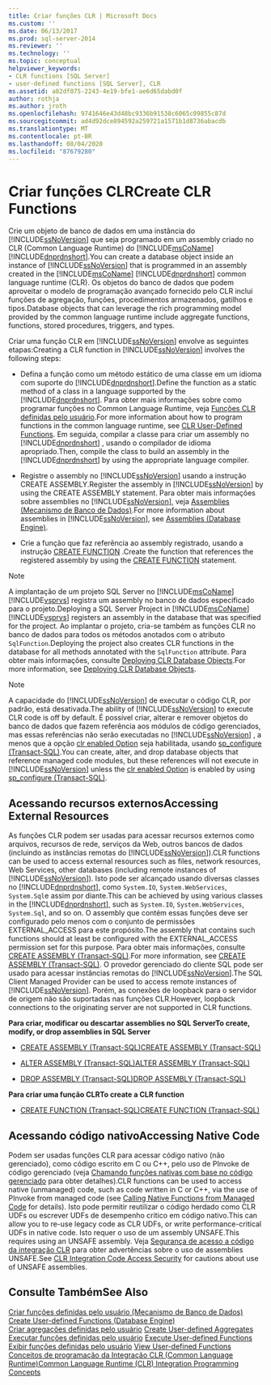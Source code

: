 ```yaml
---
title: Criar funções CLR | Microsoft Docs
ms.custom: ''
ms.date: 06/13/2017
ms.prod: sql-server-2014
ms.reviewer: ''
ms.technology: ''
ms.topic: conceptual
helpviewer_keywords:
- CLR functions [SQL Server]
- user-defined functions [SQL Server], CLR
ms.assetid: a82df075-2243-4e19-bfe1-ae6d65dabd0f
author: rothja
ms.author: jroth
ms.openlocfilehash: 9741646e43d48bc9336b91538c6065c09855c87d
ms.sourcegitcommit: ad4d92dce894592a259721a1571b1d8736abacdb
ms.translationtype: MT
ms.contentlocale: pt-BR
ms.lasthandoff: 08/04/2020
ms.locfileid: "87679280"
---
```

# <a name="create-clr-functions"></a><span data-ttu-id="61339-102">Criar funções CLR</span><span class="sxs-lookup"><span data-stu-id="61339-102">Create CLR Functions</span></span>
  <span data-ttu-id="61339-103">Crie um objeto de banco de dados em uma instância do [!INCLUDE[ssNoVersion](../../includes/ssnoversion-md.md)] que seja programado em um assembly criado no CLR (Common Language Runtime) do [!INCLUDE[msCoName](../../includes/msconame-md.md)] [!INCLUDE[dnprdnshort](../../includes/dnprdnshort-md.md)].</span><span class="sxs-lookup"><span data-stu-id="61339-103">You can create a database object inside an instance of [!INCLUDE[ssNoVersion](../../includes/ssnoversion-md.md)] that is programmed in an assembly created in the [!INCLUDE[msCoName](../../includes/msconame-md.md)] [!INCLUDE[dnprdnshort](../../includes/dnprdnshort-md.md)] common language runtime (CLR).</span></span> <span data-ttu-id="61339-104">Os objetos do banco de dados que podem aproveitar o modelo de programação avançado fornecido pelo CLR inclui funções de agregação, funções, procedimentos armazenados, gatilhos e tipos.</span><span class="sxs-lookup"><span data-stu-id="61339-104">Database objects that can leverage the rich programming model provided by the common language runtime include aggregate functions, functions, stored procedures, triggers, and types.</span></span>  
  
 <span data-ttu-id="61339-105">Criar uma função CLR em [!INCLUDE[ssNoVersion](../../includes/ssnoversion-md.md)] envolve as seguintes etapas:</span><span class="sxs-lookup"><span data-stu-id="61339-105">Creating a CLR function in [!INCLUDE[ssNoVersion](../../includes/ssnoversion-md.md)] involves the following steps:</span></span>  
  
-   <span data-ttu-id="61339-106">Defina a função como um método estático de uma classe em um idioma com suporte do [!INCLUDE[dnprdnshort](../../includes/dnprdnshort-md.md)].</span><span class="sxs-lookup"><span data-stu-id="61339-106">Define the function as a static method of a class in a language supported by the [!INCLUDE[dnprdnshort](../../includes/dnprdnshort-md.md)].</span></span> <span data-ttu-id="61339-107">Para obter mais informações sobre como programar funções no Common Language Runtime, veja [Funções CLR definidas pelo usuário](../clr-integration-database-objects-user-defined-functions/clr-user-defined-functions.md).</span><span class="sxs-lookup"><span data-stu-id="61339-107">For more information about how to program functions in the common language runtime, see [CLR User-Defined Functions](../clr-integration-database-objects-user-defined-functions/clr-user-defined-functions.md).</span></span> <span data-ttu-id="61339-108">Em seguida, compilar a classe para criar um assembly no [!INCLUDE[dnprdnshort](../../includes/dnprdnshort-md.md)] , usando o compilador de idioma apropriado.</span><span class="sxs-lookup"><span data-stu-id="61339-108">Then, compile the class to build an assembly in the [!INCLUDE[dnprdnshort](../../includes/dnprdnshort-md.md)] by using the appropriate language compiler.</span></span>  
  
-   <span data-ttu-id="61339-109">Registre o assembly no [!INCLUDE[ssNoVersion](../../includes/ssnoversion-md.md)] usando a instrução CREATE ASSEMBLY.</span><span class="sxs-lookup"><span data-stu-id="61339-109">Register the assembly in [!INCLUDE[ssNoVersion](../../includes/ssnoversion-md.md)] by using the CREATE ASSEMBLY statement.</span></span> <span data-ttu-id="61339-110">Para obter mais informações sobre assemblies no [!INCLUDE[ssNoVersion](../../includes/ssnoversion-md.md)], veja [Assemblies &#40;Mecanismo de Banco de Dados&#41;](../clr-integration/assemblies-database-engine.md).</span><span class="sxs-lookup"><span data-stu-id="61339-110">For more information about assemblies in [!INCLUDE[ssNoVersion](../../includes/ssnoversion-md.md)], see [Assemblies &#40;Database Engine&#41;](../clr-integration/assemblies-database-engine.md).</span></span>  
  
-   <span data-ttu-id="61339-111">Crie a função que faz referência ao assembly registrado, usando a instrução [CREATE FUNCTION](/sql/t-sql/statements/create-function-transact-sql) .</span><span class="sxs-lookup"><span data-stu-id="61339-111">Create the function that references the registered assembly by using the [CREATE FUNCTION](/sql/t-sql/statements/create-function-transact-sql) statement.</span></span>  
  
> [!NOTE]  
>  <span data-ttu-id="61339-112">A implantação de um projeto SQL Server no [!INCLUDE[msCoName](../../includes/msconame-md.md)][!INCLUDE[vsprvs](../../includes/vsprvs-md.md)] registra um assembly no banco de dados especificado para o projeto.</span><span class="sxs-lookup"><span data-stu-id="61339-112">Deploying a SQL Server Project in [!INCLUDE[msCoName](../../includes/msconame-md.md)][!INCLUDE[vsprvs](../../includes/vsprvs-md.md)] registers an assembly in the database that was specified for the project.</span></span> <span data-ttu-id="61339-113">Ao implantar o projeto, cria-se também as funções CLR no banco de dados para todos os métodos anotados com o atributo `SqlFunction`.</span><span class="sxs-lookup"><span data-stu-id="61339-113">Deploying the project also creates CLR functions in the database for all methods annotated with the `SqlFunction` attribute.</span></span> <span data-ttu-id="61339-114">Para obter mais informações, consulte [Deploying CLR Database Objects](../clr-integration/deploying-clr-database-objects.md).</span><span class="sxs-lookup"><span data-stu-id="61339-114">For more information, see [Deploying CLR Database Objects](../clr-integration/deploying-clr-database-objects.md).</span></span>  
  
> [!NOTE]  
>  <span data-ttu-id="61339-115">A capacidade do [!INCLUDE[ssNoVersion](../../includes/ssnoversion-md.md)] de executar o código CLR, por padrão, está desativada.</span><span class="sxs-lookup"><span data-stu-id="61339-115">The ability of [!INCLUDE[ssNoVersion](../../includes/ssnoversion-md.md)] to execute CLR code is off by default.</span></span> <span data-ttu-id="61339-116">É possível criar, alterar e remover objetos do banco de dados que fazem referência aos módulos de código gerenciados, mas essas referências não serão executadas no [!INCLUDE[ssNoVersion](../../includes/ssnoversion-md.md)] , a menos que a opção [clr enabled Option](../../database-engine/configure-windows/clr-enabled-server-configuration-option.md) seja habilitada, usando [sp_configure (Transact-SQL)](/sql/relational-databases/system-stored-procedures/sp-configure-transact-sql).</span><span class="sxs-lookup"><span data-stu-id="61339-116">You can create, alter, and drop database objects that reference managed code modules, but these references will not execute in [!INCLUDE[ssNoVersion](../../includes/ssnoversion-md.md)] unless the [clr enabled Option](../../database-engine/configure-windows/clr-enabled-server-configuration-option.md) is enabled by using [sp_configure (Transact-SQL)](/sql/relational-databases/system-stored-procedures/sp-configure-transact-sql).</span></span>  
  
## <a name="accessing-external-resources"></a><span data-ttu-id="61339-117">Acessando recursos externos</span><span class="sxs-lookup"><span data-stu-id="61339-117">Accessing External Resources</span></span>  
 <span data-ttu-id="61339-118">As funções CLR podem ser usadas para acessar recursos externos como arquivos, recursos de rede, serviços da Web, outros bancos de dados (incluindo as instâncias remotas do [!INCLUDE[ssNoVersion](../../includes/ssnoversion-md.md)]).</span><span class="sxs-lookup"><span data-stu-id="61339-118">CLR functions can be used to access external resources such as files, network resources, Web Services, other databases (including remote instances of [!INCLUDE[ssNoVersion](../../includes/ssnoversion-md.md)]).</span></span> <span data-ttu-id="61339-119">Isto pode ser alcançado usando diversas classes no [!INCLUDE[dnprdnshort](../../includes/dnprdnshort-md.md)], como `System.IO`, `System.WebServices`, `System.Sql`e assim por diante.</span><span class="sxs-lookup"><span data-stu-id="61339-119">This can be achieved by using various classes in the [!INCLUDE[dnprdnshort](../../includes/dnprdnshort-md.md)], such as `System.IO`, `System.WebServices`, `System.Sql`, and so on.</span></span> <span data-ttu-id="61339-120">O assembly que contém essas funções deve ser configurado pelo menos com o conjunto de permissões EXTERNAL_ACCESS para este propósito.</span><span class="sxs-lookup"><span data-stu-id="61339-120">The assembly that contains such functions should at least be configured with the EXTERNAL_ACCESS permission set for this purpose.</span></span> <span data-ttu-id="61339-121">Para obter mais informações, consulte [CREATE ASSEMBLY &#40;Transact-SQL&#41;](/sql/t-sql/statements/create-assembly-transact-sql).</span><span class="sxs-lookup"><span data-stu-id="61339-121">For more information, see [CREATE ASSEMBLY &#40;Transact-SQL&#41;](/sql/t-sql/statements/create-assembly-transact-sql).</span></span> <span data-ttu-id="61339-122">O provedor gerenciado do cliente SQL pode ser usado para acessar instâncias remotas do [!INCLUDE[ssNoVersion](../../includes/ssnoversion-md.md)].</span><span class="sxs-lookup"><span data-stu-id="61339-122">The SQL Client Managed Provider can be used to access remote instances of [!INCLUDE[ssNoVersion](../../includes/ssnoversion-md.md)].</span></span> <span data-ttu-id="61339-123">Porém, as conexões de loopback para o servidor de origem não são suportadas nas funções CLR.</span><span class="sxs-lookup"><span data-stu-id="61339-123">However, loopback connections to the originating server are not supported in CLR functions.</span></span>  
  
 <span data-ttu-id="61339-124">**Para criar, modificar ou descartar assemblies no SQL Server**</span><span class="sxs-lookup"><span data-stu-id="61339-124">**To create, modify, or drop assemblies in SQL Server**</span></span>  
  
-   [<span data-ttu-id="61339-125">CREATE ASSEMBLY &#40;Transact-SQL&#41;</span><span class="sxs-lookup"><span data-stu-id="61339-125">CREATE ASSEMBLY &#40;Transact-SQL&#41;</span></span>](/sql/t-sql/statements/create-assembly-transact-sql)  
  
-   [<span data-ttu-id="61339-126">ALTER ASSEMBLY &#40;Transact-SQL&#41;</span><span class="sxs-lookup"><span data-stu-id="61339-126">ALTER ASSEMBLY &#40;Transact-SQL&#41;</span></span>](/sql/t-sql/statements/alter-assembly-transact-sql)  
  
-   [<span data-ttu-id="61339-127">DROP ASSEMBLY &#40;Transact-SQL&#41;</span><span class="sxs-lookup"><span data-stu-id="61339-127">DROP ASSEMBLY &#40;Transact-SQL&#41;</span></span>](/sql/t-sql/statements/drop-assembly-transact-sql)  
  
 <span data-ttu-id="61339-128">**Para criar uma função CLR**</span><span class="sxs-lookup"><span data-stu-id="61339-128">**To create a CLR function**</span></span>  
  
-   [<span data-ttu-id="61339-129">CREATE FUNCTION &#40;Transact-SQL&#41;</span><span class="sxs-lookup"><span data-stu-id="61339-129">CREATE FUNCTION &#40;Transact-SQL&#41;</span></span>](/sql/t-sql/statements/create-function-transact-sql)  
  
## <a name="accessing-native-code"></a><span data-ttu-id="61339-130">Acessando código nativo</span><span class="sxs-lookup"><span data-stu-id="61339-130">Accessing Native Code</span></span>  
 <span data-ttu-id="61339-131">Podem ser usadas funções CLR para acessar código nativo (não gerenciado), como código escrito em C ou C++, pelo uso de PInvoke de código gerenciado (veja [Chamando funções nativas com base no código gerenciado](https://go.microsoft.com/fwlink/?LinkID=181929) para obter detalhes).</span><span class="sxs-lookup"><span data-stu-id="61339-131">CLR functions can be used to access native (unmanaged) code, such as code written in C or C++, via the use of PInvoke from managed code (see [Calling Native Functions from Managed Code](https://go.microsoft.com/fwlink/?LinkID=181929) for details).</span></span> <span data-ttu-id="61339-132">Isto pode permitir reutilizar o código herdado como CLR UDFs ou escrever UDFs de desempenho crítico em código nativo.</span><span class="sxs-lookup"><span data-stu-id="61339-132">This can allow you to re-use legacy code as CLR UDFs, or write performance-critical UDFs in native code.</span></span> <span data-ttu-id="61339-133">Isto requer o uso de um assembly UNSAFE.</span><span class="sxs-lookup"><span data-stu-id="61339-133">This requires using an UNSAFE assembly.</span></span> <span data-ttu-id="61339-134">Veja [Segurança de acesso a código da integração CLR](../clr-integration/security/clr-integration-code-access-security.md) para obter advertências sobre o uso de assemblies UNSAFE.</span><span class="sxs-lookup"><span data-stu-id="61339-134">See [CLR Integration Code Access Security](../clr-integration/security/clr-integration-code-access-security.md) for cautions about use of UNSAFE assemblies.</span></span>  
  
## <a name="see-also"></a><span data-ttu-id="61339-135">Consulte Também</span><span class="sxs-lookup"><span data-stu-id="61339-135">See Also</span></span>  
 <span data-ttu-id="61339-136">[Criar funções definidas pelo usuário &#40;Mecanismo de Banco de Dados&#41;](create-user-defined-functions-database-engine.md) </span><span class="sxs-lookup"><span data-stu-id="61339-136">[Create User-defined Functions &#40;Database Engine&#41;](create-user-defined-functions-database-engine.md) </span></span>  
 <span data-ttu-id="61339-137">[Criar agregações definidas pelo usuário](create-user-defined-aggregates.md) </span><span class="sxs-lookup"><span data-stu-id="61339-137">[Create User-defined Aggregates](create-user-defined-aggregates.md) </span></span>  
 <span data-ttu-id="61339-138">[Executar funções definidas pelo usuário](execute-user-defined-functions.md) </span><span class="sxs-lookup"><span data-stu-id="61339-138">[Execute User-defined Functions](execute-user-defined-functions.md) </span></span>  
 <span data-ttu-id="61339-139">[Exibir funções definidas pelo usuário](view-user-defined-functions.md) </span><span class="sxs-lookup"><span data-stu-id="61339-139">[View User-defined Functions](view-user-defined-functions.md) </span></span>  
 [<span data-ttu-id="61339-140">Conceitos de programação da Integração CLR &#40;Common Language Runtime&#41;</span><span class="sxs-lookup"><span data-stu-id="61339-140">Common Language Runtime &#40;CLR&#41; Integration Programming Concepts</span></span>](../clr-integration/common-language-runtime-clr-integration-programming-concepts.md)  
  
  
